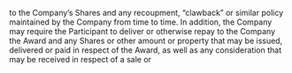 to the Company’s Shares and any recoupment, “clawback” or similar policy maintained by the Company
from time to time. In addition, the Company may require the Participant to deliver or otherwise repay to
the  Company  the  Award  and  any  Shares  or  other  amount  or  property  that  may  be  issued,  delivered  or
paid in respect of the Award, as well as any consideration that may be received in respect of a sale or